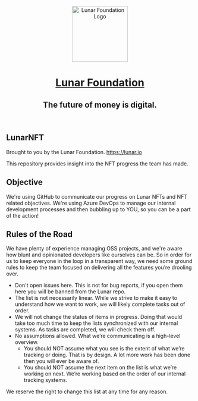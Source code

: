 <div align="center">
    <img src="https://pbs.twimg.com/profile_images/1580214450430177280/J643pct6_400x400.jpg" width="150" alt="Lunar Foundation Logo" />
    <h1> 
    <a href="https://www.lunar.io/" target="_blank" >Lunar Foundation </a>
    </h1>
    <h2>The future of money is digital.</h2>
</div>

<div align="center">
<br />

</div>

## LunarNFT
Brought to you by the Lunar Foundation. https://lunar.io

This repository provides insight into the NFT progress the team has made.

## Objective
We're using GitHub to communicate our progress on Lunar NFTs and NFT related objectives. We're using Azure DevOps to manage our internal development processes and then bubbling up to YOU, so you can be a part of the action!

## Rules of the Road
We have plenty of experience managing OSS projects, and we're aware how blunt and opinionated developers like ourselves can be. So in order for us to keep everyone in the loop in a transparent way, we need some ground rules to keep the team focused on delivering all the features you’re drooling over.

- Don't open issues here. This is not for bug reports, if you open them here you will be banned from the Lunar repo.
- The list is not necessarily linear. While we strive to make it easy to understand how we want to work, we will likely complete tasks out of order.
- We will not change the status of items in progress. Doing that would take too much time to keep the lists synchronized with our internal systems.  As tasks are completed, we will check them off.
- No assumptions allowed. What we’re communicating is a high-level overview. 
  - You should NOT assume what you see is the extent of what we’re tracking or doing. That is by design. A lot more work has been done then you will ever be aware of.
  - You should NOT assume the next item on the list is what we’re working on next. We’re working based on the order of our internal tracking systems.
  
We reserve the right to change this list at any time for any reason. 

